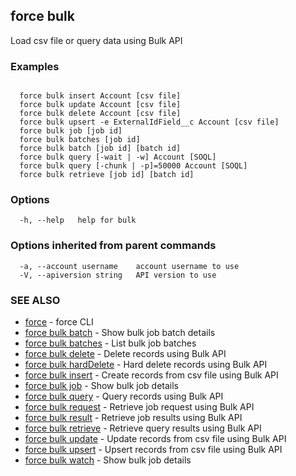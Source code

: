 ## force bulk

Load csv file or query data using Bulk API

### Examples

```

  force bulk insert Account [csv file]
  force bulk update Account [csv file]
  force bulk delete Account [csv file]
  force bulk upsert -e ExternalIdField__c Account [csv file]
  force bulk job [job id]
  force bulk batches [job id]
  force bulk batch [job id] [batch id]
  force bulk query [-wait | -w] Account [SOQL]
  force bulk query [-chunk | -p]=50000 Account [SOQL]
  force bulk retrieve [job id] [batch id]

```

### Options

```
  -h, --help   help for bulk
```

### Options inherited from parent commands

```
  -a, --account username    account username to use
  -V, --apiversion string   API version to use
```

### SEE ALSO

* [force](force.md)	 - force CLI
* [force bulk batch](force_bulk_batch.md)	 - Show bulk job batch details
* [force bulk batches](force_bulk_batches.md)	 - List bulk job batches
* [force bulk delete](force_bulk_delete.md)	 - Delete records using Bulk API
* [force bulk hardDelete](force_bulk_hardDelete.md)	 - Hard delete records using Bulk API
* [force bulk insert](force_bulk_insert.md)	 - Create records from csv file using Bulk API
* [force bulk job](force_bulk_job.md)	 - Show bulk job details
* [force bulk query](force_bulk_query.md)	 - Query records using Bulk API
* [force bulk request](force_bulk_request.md)	 - Retrieve job request using Bulk API
* [force bulk result](force_bulk_result.md)	 - Retrieve job results using Bulk API
* [force bulk retrieve](force_bulk_retrieve.md)	 - Retrieve query results using Bulk API
* [force bulk update](force_bulk_update.md)	 - Update records from csv file using Bulk API
* [force bulk upsert](force_bulk_upsert.md)	 - Upsert records from csv file using Bulk API
* [force bulk watch](force_bulk_watch.md)	 - Show bulk job details

